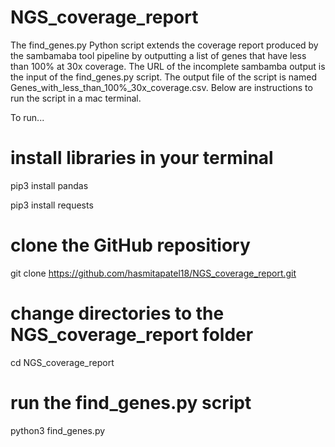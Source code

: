 # NGS_coverage_report
The find_genes.py Python script extends the coverage report produced by the sambamaba tool pipeline by outputting a list of genes that have less than 100% at 30x coverage.
The URL of the incomplete sambamba output is the input of the find_genes.py script. The output file of the script is named Genes_with_less_than_100%_30x_coverage.csv. Below are instructions to run the script in a mac terminal.

To run...
# install libraries in your terminal
pip3 install pandas

pip3 install requests
# clone the GitHub repositiory 
git clone https://github.com/hasmitapatel18/NGS_coverage_report.git
# change directories to the NGS_coverage_report folder
cd NGS_coverage_report
# run the find_genes.py script
python3 find_genes.py

